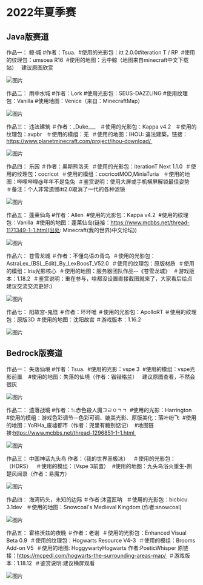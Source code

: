 # 2022年夏季赛

## Java版赛道

作品一：
鲸·城
#作者：Tsua. 
#使用的光影包：itt 2.0.0#iteration T / RP 
#使用的纹理包：umsoea R16 
#使用的地图：云中鲸（地图来自minecraft中文下载站）  
建议原图欣赏 

![图片](/images/gallery/2022-summer/je/1.jpg)

作品二：
雨中水城
#作者：Lork 
#使用光影包：SEUS-DAZZLING 
#使用纹理包：Vanilla 
#使用地图：Venice（来自：MinecraftMap） 

![图片](/images/gallery/2022-summer/je/2.jpg)

作品三：
违法建筑
＃作者：\_Duke___  
＃使用的光影包：Kappa v4.2  
＃使用的纹理包：avpbr  
＃使用的模组：无 
＃使用的地图：IHOU: 違法建築，链接：https://www.planetminecraft.com/project/ihou-download/ 

![图片](/images/gallery/2022-summer/je/3.jpg)

作品四：
乐园
＃作者：奥斯熊洛夫 
＃使用的光影包：iterationT Next 1.1.0 
＃使用的纹理包：cocricot 
＃使用的模组：cocricotMOD,MiniaTuria   
＃使用的地图：哔哩哔哩@年年不是兔兔 
＃鉴赏说明：使用大屏或手机横屏解锁最佳姿势 
＃备注：个人非常遗憾itt2.0取消了一代的各种滤镜 

![图片](/images/gallery/2022-summer/je/4.jpg)

作品五：
蓬莱仙岛
#作者：Allen 
#使用的光影包：Kappa v4.2 
#使用的纹理包：Vanilla 
#使用的地图：蓬莱仙岛(链接：https://www.mcbbs.net/thread-1171349-1-1.html(出处: Minecraft(我的世界)中文论坛)) 

![图片](/images/gallery/2022-summer/je/5.jpg)

作品六：
苍雪龙城
＃作者：不懂鸟语の青鸟 
＃使用的光影包：AstraLex_(BSL_Edit)_By_LexBoosT_V52.0 
＃使用的纹理包：原版材质 
＃使用的模组：Iris光影核心 
＃使用的地图：服务器团队作品--《苍雪龙城》 
＃游戏版本：1.18.2 
＃鉴赏说明：重在参与，啥都没设置直接截图就来了，大家看后给点建议交流交流更好:) 

![图片](/images/gallery/2022-summer/je/6.jpg)

作品七：
阳故宫-鬼怪
＃作者：坏坏唯 
＃使用的光影包：ApolloRT 
＃使用的纹理包：原版3D 
＃使用的地图：沈阳故宫 
＃游戏版本：1.16.2 

![图片](/images/gallery/2022-summer/je/7.jpg)

## Bedrock版赛道

作品一：
失落仙境
#作者：Tsua. 
#使用的光影：vspe 3 
#使用的模组：vspe光影前置   
#使用的地图：失落的仙境（作者：锴锴格兰）  
建议原图查看，不然会很灰 

![图片](/images/gallery/2022-summer/be/1.png)

作品二：
遗落战境
#作者：느赤色殺人魔그ㄹㅇㄱㄱ 
#使用的光影：Harrington 
#使用的模组：游戏色彩调节—色彩可调、媲美光影、原版美化：落叶纷飞 
#使用的地图：YoRHa_废墟都市（作者：兜里有糖别惦记） 
#地图链接:https://www.mcbbs.net/thread-1296851-1-1.html 

![图片](/images/gallery/2022-summer/be/2.jpg)

作品三：
中国神话九头鸟
作者：（我的世界圣极冰）  
＃使用的光影包：（HDRS）  
＃使用的模组：（Vspe 3前置） 
#使用的地图：九头鸟浴火重生-荆楚风闻录（作者：易魔方）

![图片](/images/gallery/2022-summer/be/3.jpg)

作品四：
海湾码头，未知的边际
＃作者:沐蓝匠呐   
＃使用的光影包：bicbicu 3.1dev   
＃使用的地图：Snowcoal's Medieval Kingdom  (作者:snowcoal) 

![图片](/images/gallery/2022-summer/be/4.jpg)

作品五：
霍格沃兹的夜晚
＃作者：老谢 
＃使用的光影包：Enhanced Visual Beta 0.9 
＃使用的纹理包：Hogwarts Resource V4-3 
＃使用的模组：Brooms Add-on V5 
＃使用的地图: HoggywartyHogwarts 作者:PoeticWhisper 原链接：https://mcpedl.com/hogwarts-the-surrounding-areas-map/ 
＃游戏版本：1.18.12 
＃鉴赏说明:建议横屏观看 

![图片](/images/gallery/2022-summer/be/5.jpg)